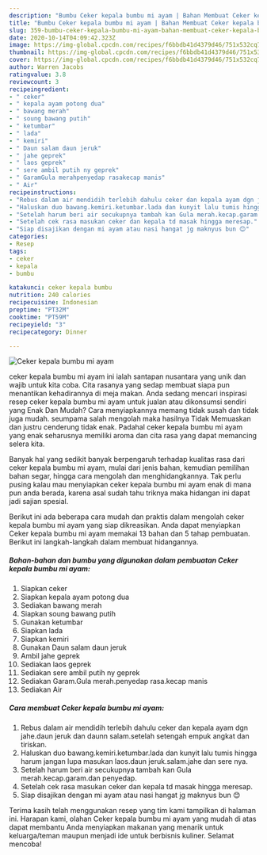 ```yaml
---
description: "Bumbu Ceker kepala bumbu mi ayam | Bahan Membuat Ceker kepala bumbu mi ayam Yang Lezat"
title: "Bumbu Ceker kepala bumbu mi ayam | Bahan Membuat Ceker kepala bumbu mi ayam Yang Lezat"
slug: 359-bumbu-ceker-kepala-bumbu-mi-ayam-bahan-membuat-ceker-kepala-bumbu-mi-ayam-yang-lezat
date: 2020-10-14T04:09:42.323Z
image: https://img-global.cpcdn.com/recipes/f6bbdb41d4379d46/751x532cq70/ceker-kepala-bumbu-mi-ayam-foto-resep-utama.jpg
thumbnail: https://img-global.cpcdn.com/recipes/f6bbdb41d4379d46/751x532cq70/ceker-kepala-bumbu-mi-ayam-foto-resep-utama.jpg
cover: https://img-global.cpcdn.com/recipes/f6bbdb41d4379d46/751x532cq70/ceker-kepala-bumbu-mi-ayam-foto-resep-utama.jpg
author: Warren Jacobs
ratingvalue: 3.8
reviewcount: 3
recipeingredient:
- " ceker"
- " kepala ayam potong dua"
- " bawang merah"
- " soung bawang putih"
- " ketumbar"
- " lada"
- " kemiri"
- " Daun salam daun jeruk"
- " jahe geprek"
- " laos geprek"
- " sere ambil putih ny geprek"
- " GaramGula merahpenyedap rasakecap manis"
- " Air"
recipeinstructions:
- "Rebus dalam air mendidih terlebih dahulu ceker dan kepala ayam dgn jahe.daun jeruk dan daunn salam.setelah setengah empuk angkat dan tiriskan."
- "Haluskan duo bawang.kemiri.ketumbar.lada dan kunyit lalu tumis hingga harum jangan lupa masukan laos.daun jeruk.salam.jahe dan sere nya."
- "Setelah harum beri air secukupnya tambah kan Gula merah.kecap.garam.dan penyedap."
- "Setelah cek rasa masukan ceker dan kepala td masak hingga meresap."
- "Siap disajikan dengan mi ayam atau nasi hangat jg maknyus bun 😊"
categories:
- Resep
tags:
- ceker
- kepala
- bumbu

katakunci: ceker kepala bumbu 
nutrition: 240 calories
recipecuisine: Indonesian
preptime: "PT32M"
cooktime: "PT59M"
recipeyield: "3"
recipecategory: Dinner

---
```



![Ceker kepala bumbu mi ayam](https://img-global.cpcdn.com/recipes/f6bbdb41d4379d46/751x532cq70/ceker-kepala-bumbu-mi-ayam-foto-resep-utama.jpg)


ceker kepala bumbu mi ayam ini ialah santapan nusantara yang unik dan wajib untuk kita coba. Cita rasanya yang sedap membuat siapa pun menantikan kehadirannya di meja makan.
Anda sedang mencari inspirasi resep ceker kepala bumbu mi ayam untuk jualan atau dikonsumsi sendiri yang Enak Dan Mudah? Cara menyiapkannya memang tidak susah dan tidak juga mudah. seumpama salah mengolah maka hasilnya Tidak Memuaskan dan justru cenderung tidak enak. Padahal ceker kepala bumbu mi ayam yang enak seharusnya memiliki aroma dan cita rasa yang dapat memancing selera kita.

Banyak hal yang sedikit banyak berpengaruh terhadap kualitas rasa dari ceker kepala bumbu mi ayam, mulai dari jenis bahan, kemudian pemilihan bahan segar, hingga cara mengolah dan menghidangkannya. Tak perlu pusing kalau mau menyiapkan ceker kepala bumbu mi ayam enak di mana pun anda berada, karena asal sudah tahu triknya maka hidangan ini dapat jadi sajian spesial.




Berikut ini ada beberapa cara mudah dan praktis dalam mengolah ceker kepala bumbu mi ayam yang siap dikreasikan. Anda dapat menyiapkan Ceker kepala bumbu mi ayam memakai 13 bahan dan 5 tahap pembuatan. Berikut ini langkah-langkah dalam membuat hidangannya.

<!--inarticleads1-->

##### Bahan-bahan dan bumbu yang digunakan dalam pembuatan Ceker kepala bumbu mi ayam:

1. Siapkan  ceker
1. Siapkan  kepala ayam potong dua
1. Sediakan  bawang merah
1. Siapkan  soung bawang putih
1. Gunakan  ketumbar
1. Siapkan  lada
1. Siapkan  kemiri
1. Gunakan  Daun salam daun jeruk
1. Ambil  jahe geprek
1. Sediakan  laos geprek
1. Sediakan  sere ambil putih ny geprek
1. Sediakan  Garam.Gula merah.penyedap rasa.kecap manis
1. Sediakan  Air




<!--inarticleads2-->

##### Cara membuat Ceker kepala bumbu mi ayam:

1. Rebus dalam air mendidih terlebih dahulu ceker dan kepala ayam dgn jahe.daun jeruk dan daunn salam.setelah setengah empuk angkat dan tiriskan.
1. Haluskan duo bawang.kemiri.ketumbar.lada dan kunyit lalu tumis hingga harum jangan lupa masukan laos.daun jeruk.salam.jahe dan sere nya.
1. Setelah harum beri air secukupnya tambah kan Gula merah.kecap.garam.dan penyedap.
1. Setelah cek rasa masukan ceker dan kepala td masak hingga meresap.
1. Siap disajikan dengan mi ayam atau nasi hangat jg maknyus bun 😊




Terima kasih telah menggunakan resep yang tim kami tampilkan di halaman ini. Harapan kami, olahan Ceker kepala bumbu mi ayam yang mudah di atas dapat membantu Anda menyiapkan makanan yang menarik untuk keluarga/teman maupun menjadi ide untuk berbisnis kuliner. Selamat mencoba!

